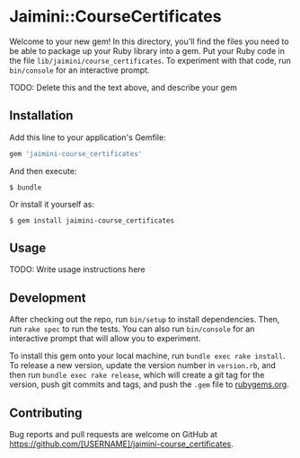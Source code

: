 # Jaimini::CourseCertificates

Welcome to your new gem! In this directory, you'll find the files you need to be able to package up your Ruby library into a gem. Put your Ruby code in the file `lib/jaimini/course_certificates`. To experiment with that code, run `bin/console` for an interactive prompt.

TODO: Delete this and the text above, and describe your gem

## Installation

Add this line to your application's Gemfile:

```ruby
gem 'jaimini-course_certificates'
```

And then execute:

    $ bundle

Or install it yourself as:

    $ gem install jaimini-course_certificates

## Usage

TODO: Write usage instructions here

## Development

After checking out the repo, run `bin/setup` to install dependencies. Then, run `rake spec` to run the tests. You can also run `bin/console` for an interactive prompt that will allow you to experiment.

To install this gem onto your local machine, run `bundle exec rake install`. To release a new version, update the version number in `version.rb`, and then run `bundle exec rake release`, which will create a git tag for the version, push git commits and tags, and push the `.gem` file to [rubygems.org](https://rubygems.org).

## Contributing

Bug reports and pull requests are welcome on GitHub at https://github.com/[USERNAME]/jaimini-course_certificates.
